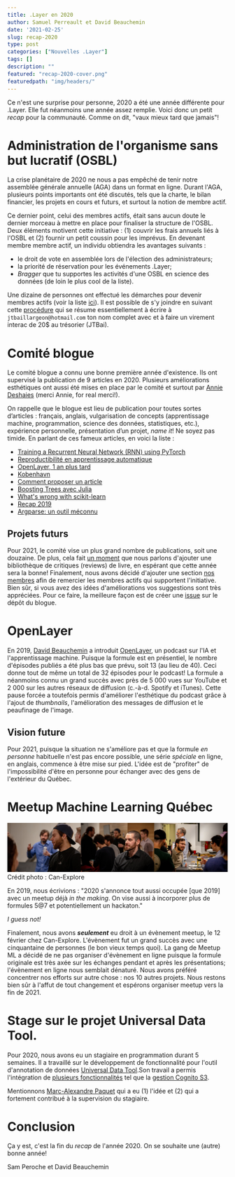 ```yaml
---
title: .Layer en 2020
author: Samuel Perreault et David Beauchemin
date: '2021-02-25'
slug: recap-2020
type: post
categories: ["Nouvelles .Layer"]
tags: []
description: ""
featured: "recap-2020-cover.png"
featuredpath: "img/headers/"
---
```


Ce n'est une surprise pour personne, 2020 a été une année différente pour .Layer. Elle fut néanmoins une année assez remplie. Voici donc un petit *recap* pour la communauté. Comme on dit, "vaux mieux tard que jamais"!

# Administration de l'organisme sans but lucratif (OSBL) 
La crise planétaire de 2020 ne nous a pas empêché de tenir notre assemblée générale annuelle (AGA) dans un format en ligne. Durant l'AGA, plusieurs points importants ont été discutés, tels que la charte, le bilan financier, les projets en cours et futurs, et surtout la notion de membre actif.

Ce dernier point, celui des membres actifs, était sans aucun doute le dernier morceau à mettre en place pour finaliser la structure de l'OSBL. Deux éléments motivent cette initiative : (1) couvrir les frais annuels liés à l'OSBL et (2) fournir un petit coussin pour les imprévus. En devenant membre membre actif, un individu obtiendra les avantages suivants :

- le droit de vote en assemblée lors de l'élection des administrateurs;
- la priorité de réservation pour les événements .Layer;
- _Bragger_ que tu supportes les activités d'une OSBL en science des données (de loin le plus cool de la liste).

Une dizaine de personnes ont effectué les démarches pour devenir membres actifs (voir la liste [ici](https://github.com/dot-layer/charte-osbl/blob/master/LISTEMEMBRES.md)). Il est possible de s'y joindre en suivant cette [procédure](https://github.com/dot-layer/charte-osbl/blob/master/DEVENIRMEMBRE.md) qui se résume essentiellement à écrire à `jtbaillargeon@hotmail.com` ton nom complet avec et à faire un virement interac de 20$ au trésorier (JTBai). 

# Comité blogue
Le comité blogue a connu une bonne première année d'existence.  Ils ont supervisé la publication de 9 articles en 2020. Plusieurs améliorations esthétiques ont aussi été mises en place par le comité et surtout par [Annie Deshaies](https://github.com/AnnieDeshaies) (merci Annie, for real merci!).

On rappelle que le blogue est lieu de publication pour toutes sortes d’articles : français, anglais, vulgarisation de concepts (apprentissage machine, programmation, science des données, statistiques, etc.), expérience personnelle, présentation d’un projet, *name it*! Ne soyez pas timide. En parlant de ces fameux articles, en voici la liste :

- [Training a Recurrent Neural Network (RNN) using PyTorch](https://www.dotlayer.org/en/blog/2020-08-19-train-a-sequence-model-with-poutyne/machine-learning/)
- [Reproductibilité en apprentissage automatique](https://www.dotlayer.org/blog/2020-10-30-reproducibility-in-ml-a-talk/machine-learning/)
- [OpenLayer, 1 an plus tard](https://www.dotlayer.org/blog/2020-07-29-openlayer-one-year/podcast/)
- [Kobenhavn](https://www.dotlayer.org/blog/2020-06-09/copenhagen/)
- [Comment proposer un article](https://www.dotlayer.org/blog/2020-03-19-howto/howto-fr/)
- [Boosting Trees avec Julia](https://www.dotlayer.org/blog/2020-01-04-julia-boosting-trees/julia-boosting-trees/)
- [What's wrong with scikit-learn](https://www.dotlayer.org/en/blog/2020-03-04-what-is-wrong-with-sklearn/neat-machine-learning-pipelines/)
- [Recap 2019](https://www.dotlayer.org/blog/2019-12-19-recap-2019/recap-2019/)
- [Argparse: un outil méconnu](https://www.dotlayer.org/blog/2019-05-21-argparse-package/optparse-package/)

## Projets futurs
Pour 2021, le comité vise un plus grand nombre de publications, soit une douzaine. De plus, cela fait [un moment](https://github.com/dot-layer/blog/issues/14) que nous parlons d'ajouter une bibliothèque de critiques (reviews) de livre, en espérant que cette année sera la bonne! Finalement, nous avons décidé d'ajouter une section [nos membres](https://github.com/dot-layer/blog/issues/112) afin de remercier les membres actifs qui supportent l'initiative. Bien sûr, si vous avez des idées d'améliorations vos suggestions sont très appréciées. Pour ce faire, la meilleure façon est de créer une [issue](https://github.com/dot-layer/blog/issues) sur le dépôt du blogue.

# OpenLayer
En 2019, [David Beauchemin](https://github.com/davebulaval) a introduit [OpenLayer](https://anchor.fm/open-layer), un podcast sur l'IA et l'apprentissage machine. Puisque la formule est en présentiel, le nombre d'épisodes publiés a été plus bas que prévu, soit 13 (au lieu de 40). Ceci donne tout de même un total de 32 épisodes pour le podcast! La formule a néanmoins connu un grand succès avec près de 5 000 vues sur YouTube et 2 000 sur les autres réseaux de diffusion (c.-à-d. Spotify et iTunes). Cette pause forcée a toutefois permis d'améliorer l'esthétique du podcast grâce à l'ajout de _thumbnails_, l'amélioration des messages de diffusion et le peaufinage de l'image. 

## Vision future
Pour 2021, puisque la situation ne s'améliore pas et que la formule *en personne* habituelle n'est pas encore possible, une série _spéciale_ en ligne, en anglais, commence à être mise sur pied. L'idée est de "profiter" de l'impossibilité d'être en personne pour échanger avec des gens de l'extérieur du Québec.
# Meetup Machine Learning Québec
![Meetup chez Can-Explore](fig/merge_img_can_explore.jpg)
Crédit photo : Can-Explore

En 2019, nous écrivions : "2020 s'annonce tout aussi occupée [que 2019] avec un meetup déjà *in the making*. On vise aussi à incorporer plus de formules 5@7 et potentiellement un hackaton."

_I guess not!_

Finalement, nous avons _**seulement**_ eu droit à un évènement meetup, le 12 février chez Can-Explore. L'évènement fut un grand succès avec une cinquantaine de personnes (le bon vieux temps quoi). La gang de Meetup ML a décidé de ne pas organiser d'évènement en ligne puisque la formule originale est très axée sur les échanges pendant et après les présentations; l'évènement en ligne nous semblait dénaturé. Nous avons préféré concentrer nos efforts sur autre chose : nos 10 autres projets. Nous restons bien sûr à l'affut de tout changement et espérons organiser meetup vers la fin de 2021.

# Stage sur le projet Universal Data Tool.
Pour 2020, nous avons eu un stagiaire en programmation durant 5 semaines. Il a travaillé sur le développement de fonctionnalité pour l'outil d'annotation de données [Universal Data Tool](https://universaldatatool.com/).Son travail a permis l'intégration de [plusieurs fonctionnalités](https://github.com/UniversalDataTool/universal-data-tool/issues?q=CedricJean) tel que la [gestion Cognito S3](https://github.com/UniversalDataTool/universal-data-tool/pull/103).

Mentionnons [Marc-Alexandre Paquet](https://github.com/Ownmarc) qui a eu (1) l'idée et (2) qui a fortement contribué à la supervision du stagiaire.

# Conclusion
Ça y est, c'est la fin du _recap_ de l'année 2020. On se souhaite une (autre) bonne année!

Sam Peroche et David Beauchemin
